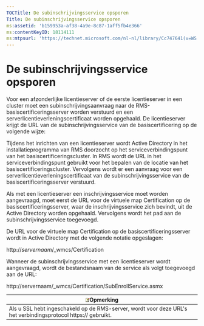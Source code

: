 ```yaml
---
TOCTitle: De subinschrijvingsservice opsporen
Title: De subinschrijvingsservice opsporen
ms:assetid: 'b159953a-af38-4a9e-8c87-1aff5fb4e366'
ms:contentKeyID: 18114111
ms:mtpsurl: 'https://technet.microsoft.com/nl-nl/library/Cc747641(v=WS.10)'
---
```


De subinschrijvingsservice opsporen
===================================

Voor een afzonderlijke licentieserver of de eerste licentieserver in een cluster moet een subinschrijvingsaanvraag naar de RMS-basiscertificeringsserver worden verstuurd en een serverlicentieverleningscertificaat worden opgehaald. De licentieserver krijgt de URL van de subinschrijvingsservice van de basiscertificering op de volgende wijze:

Tijdens het inrichten van een licentieserver wordt Active Directory in het installatieprogramma van RMS doorzocht op het serviceverbindingspunt van het basiscertificeringscluster. In RMS wordt de URL in het serviceverbindingspunt gebruikt voor het bepalen van de locatie van het basiscertificeringscluster. Vervolgens wordt er een aanvraag voor een serverlicentieverleningscertificaat van de subinschrijvingsservice van de basiscertificeringsserver verstuurd.

Als met een licentieserver een inschrijvingsservice moet worden aangevraagd, moet eerst de URL voor de virtuele map Certification op de basiscertificeringsserver, waar de inschrijvingsservice zich bevindt, uit de Active Directory worden opgehaald. Vervolgens wordt het pad aan de subinschrijvingsservice toegevoegd.

De URL voor de virtuele map Certification op de basiscertificeringsserver wordt in Active Directory met de volgende notatie opgeslagen:

http://*servernaam*/\_wmcs/Certification

Wanneer de subinschrijvingsservice met een licentieserver wordt aangevraagd, wordt de bestandsnaam van de service als volgt toegevoegd aan de URL:

http://servernaam/\_wmcs/Certification/SubEnrollService.asmx

| ![](images/Cc747641.note(WS.10).gif)Opmerking                                     |
|----------------------------------------------------------------------------------------------------------------|
| Als u SSL hebt ingeschakeld op de RMS-server, wordt voor deze URL's het verbindingsprotocol https:// gebruikt. |
